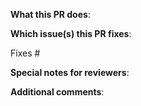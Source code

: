 <!--  Thanks for sending a pull request!

If this is your first time, please read our contributor guidelines: https://github.com/FightPandemics/FightPandemics-android/blob/development/CONTRIBUTING.md
-->

**What this PR does**:

**Which issue(s) this PR fixes**:

Fixes #

**Special notes for reviewers**:

**Additional comments**:
